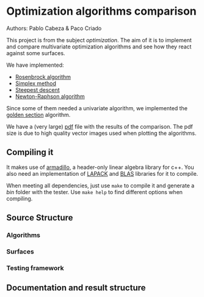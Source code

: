 [rosenbrock]: <http://en.wikipedia.org/wiki/Rosenbrock_methods#Search_method>
[simplex]: <http://en.wikipedia.org/wiki/Nelder%E2%80%93Mead_method>
[steepest]: <http://en.wikipedia.org/wiki/Gradient_descent>
[newtorraphson]: <http://en.wikipedia.org/wiki/Newton's_method>
[goldensection]: <http://en.wikipedia.org/wiki/Golden_section_search>

[pdf_file]: </memoria.pdf> "report of the comparison"


# Optimization algorithms comparison
Authors: Pablo Cabeza & Paco Criado

This project is from the subject *optimization*. The aim of it is to
implement and compare multivariate optimization algorithms and see how
they react against some surfaces.

We have implemented:

* [Rosenbrock algorithm][rosenbrock]
* [Simplex method][simplex]
* [Steepest descent][steepest]
* [Newton-Raphson algorithm][newtorraphson]

Since some of them needed a univariate algorithm, we implemented the
[golden section][goldensection] algorithm.

We have a (very large) [pdf][pdf_file] file with the results of the
comparison. The pdf size is due to high quality vector images used
when plotting the algorithms.

## Compiling it

It makes use of [armadillo](http://arma.sourceforge.net/), a
header-only linear algebra library for c++. You also need an
implementation of [LAPACK](http://www.netlib.org/lapack/) and
[BLAS](http://www.netlib.org/blas/) libraries for it to compile.

When meeting all dependencies, just use `make` to compile it and
generate a *bin* folder with the tester. Use `make help` to find
different options when compiling.

## Source Structure

### Algorithms

### Surfaces

### Testing framework

## Documentation and result structure

